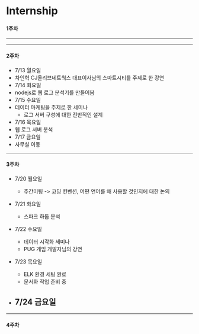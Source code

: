 # Internship

#### 1주차 

---







---

#### 2주차

- 7/13 월요일
- 차인혁 CJ올리브네트웍스 대표이사님의 스마트시티를 주제로 한 강연
- 7/14 화요일
- nodejs로 웹 로그 분석기를 만들어봄
- 7/15 수요일
- 데이터 마케팅을 주제로 한 세미나 
  - 로그 서버 구성에 대한 전반적인 설계
- 7/16 목요일
- 웹 로그 서버 분석
- 7/17 금요일
- 사무실 이동

---

#### 3주차

- 7/20 월요일	
  - 주간미팅 -> 코딩 컨벤션, 어떤 언어를 왜 사용할 것인지에 대한 논의

- 7/21 화요일	
  - 스파크 하둡 분석

- 7/22 수요일	
  - 데이터 시각화 세미나
  - PUG 게임 개발자님의 강연

- 7/23 목요일	
  - ELK 환경 세팅 완료
  - 문서화 작업 준비 중

- 7/24 금요일	
  - 

----

####  4주차 

